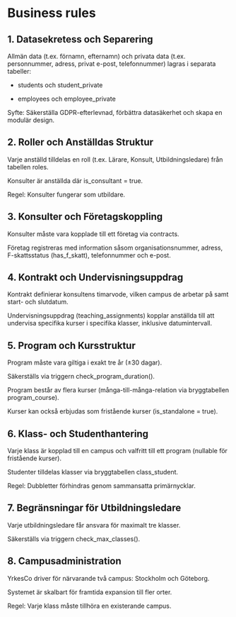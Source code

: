 # Business rules


## 1. Datasekretess och Separering
Allmän data (t.ex. förnamn, efternamn) och privata data (t.ex. personnummer, adress, privat e-post, telefonnummer) lagras i separata tabeller:

- students och student_private

- employees och employee_private

Syfte: Säkerställa GDPR-efterlevnad, förbättra datasäkerhet och skapa en modulär design.


## 2. Roller och Anställdas Struktur

Varje anställd tilldelas en roll (t.ex. Lärare, Konsult, Utbildningsledare) från tabellen roles.

Konsulter är anställda där is_consultant = true.

Regel: Konsulter fungerar som utbildare.


## 3. Konsulter och Företagskoppling
Konsulter måste vara kopplade till ett företag via contracts.

Företag registreras med information såsom organisationsnummer, adress, F-skattsstatus (has_f_skatt), telefonnummer och e-post.


## 4. Kontrakt och Undervisningsuppdrag
Kontrakt definierar konsultens timarvode, vilken campus de arbetar på samt start- och slutdatum.

Undervisningsuppdrag (teaching_assignments) kopplar anställda till att undervisa specifika kurser i specifika klasser, inklusive datumintervall.


## 5. Program och Kursstruktur
Program måste vara giltiga i exakt tre år (±30 dagar).

Säkerställs via triggern check_program_duration().

Program består av flera kurser (många-till-många-relation via bryggtabellen program_course).

Kurser kan också erbjudas som fristående kurser (is_standalone = true).


## 6. Klass- och Studenthantering
Varje klass är kopplad till en campus och valfritt till ett program (nullable för fristående kurser).

Studenter tilldelas klasser via bryggtabellen class_student.

Regel: Dubbletter förhindras genom sammansatta primärnycklar.


## 7. Begränsningar för Utbildningsledare
Varje utbildningsledare får ansvara för maximalt tre klasser.

Säkerställs via triggern check_max_classes().


## 8. Campusadministration
YrkesCo driver för närvarande två campus: Stockholm och Göteborg.

Systemet är skalbart för framtida expansion till fler orter.

Regel: Varje klass måste tillhöra en existerande campus.
